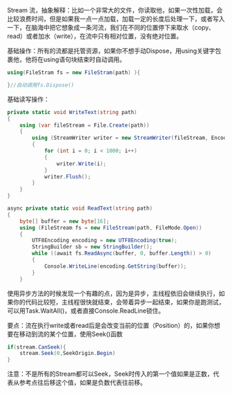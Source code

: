 Stream 流，抽象解释：比如一个非常大的文件，你读取他，如果一次性加载，会比较浪费时间，但是如果我一点一点加载，加载一定的长度后处理一下，或者写入一下，在脑海中把它想象成一条河流，我们在不同的位置停下来取水（copy、read）或者加水（write），在流中只有相对位置，没有绝对位置。

基础操作：所有的流都是托管资源，如果你不想手动Dispose，用using关键字包裹他，他将在using语句块结束时自动调用。

```c#
using(FileStram fs = new FileStram(path) ){

}//自动调用fs.Dispose()
```

基础读写操作：

```c#
private static void WriteText(string path)
{
    using (var fileStream = File.Create(path))
    {
        using (StreamWriter writer = new StreamWriter(fileStream, Encoding.UTF8))
        {
            for (int i = 0; i < 1000; i++)
            {
                writer.Write(i);
            }
            writer.Flush();
        }        
    }
}

async private static void ReadText(string path)
{
    byte[] buffer = new byte[16];
    using (FileStream fs = new FileStream(path, FileMode.Open))
    {
        UTF8Encoding encoding = new UTF8Encoding(true);
        StringBuilder sb = new StringBuilder();
        while ((await fs.ReadAsync(buffer, 0, buffer.Length)) > 0)
        {
            Console.WriteLine(encoding.GetString(buffer));
        }             
    }
```

使用异步方法的时候发现一个有趣的点，因为是异步，主线程依旧会继续执行，如果你的代码比较短，主线程很快就结束，会带着异步一起结束，如果你是跑测试，可以用Task.WaitAll()，或者直接Console.ReadLine锁住。

要点：流在执行write或者read后是会改变当前的位置（Position）的，如果你想要在移动到流的某个位置，使用Seek()函数

```c#
if(stream.CanSeek){
	stream.Seek(0,SeekOrigin.Begin)
}
```

注意：不是所有的Stream都可以Seek，Seek时传入的第一个值如果是正数，代表从参考点往后移这个值，如果是负数代表往前移。